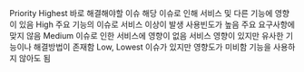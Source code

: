 Priority
Highest
바로 해결해야할 이슈
해당 이슈로 인해 서비스 및 다른 기능에 영향이 있음
High
주요 기능의 이슈로 서비스 이상이 발생
사용빈도가 높음
주요 요구사항에 맞지 않음
Medium
이슈로 인한 서비스에 영향이 없음
서비스 영향이 있지만 유사한 기능이나 해결방법이 존재함
Low, Lowest
이슈가 있지만 영향도가 미비함
기능을 사용하지 않아도 됨
